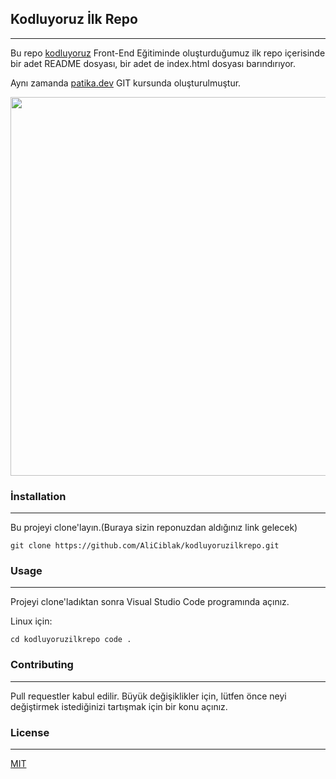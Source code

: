 <h2>Kodluyoruz İlk Repo</h2>
</hr>
<hr></hr>
<p>Bu repo <a href="https://www.kodluyoruz.org/">kodluyoruz</a> Front-End Eğitiminde oluşturduğumuz 
ilk repo içerisinde bir adet README dosyası, bir adet de index.html dosyası barındırıyor.</p>
<p>Aynı zamanda <a href="https://app.patika.dev/paths">patika.dev</a> GIT kursunda oluşturulmuştur.</p>
<img src="https://camo.githubusercontent.com/0497c03450754a0eb27e3e910687b7aae8a78fbbed910825ce613c5830d41d42/68747470733a2f2f692e696d6775722e636f6d2f38463371486e312e706e67" width="650" height="606" />

<h3>İnstallation</h3>
</hr>
<hr></hr>
<p>Bu projeyi clone'layın.(Buraya sizin reponuzdan aldığınız link gelecek)</p>
<code>git clone https://github.com/AliCiblak/kodluyoruzilkrepo.git</code>

<h3>Usage</h3>
</hr>
<hr></hr>
<p>Projeyi clone'ladıktan sonra Visual Studio Code programında açınız.

Linux için:</p>
<code>cd kodluyoruzilkrepo code .</code>

<h3>Contributing</h3>
</hr>
<hr></hr>
<p>Pull requestler kabul edilir. Büyük değişiklikler için, lütfen önce neyi değiştirmek istediğinizi tartışmak için bir konu açınız.</p>

<h3>License</h3>
</hr>
<hr></hr>
<a href="https://choosealicense.com/licenses/mit/">MIT</a>
